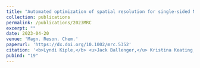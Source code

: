 ```yaml
---
title: "Automated optimization of spatial resolution for single-sided NMR"
collection: publications
permalink: /publications/2023MRC
excerpt: ""
date: 2023-04-20
venue: 'Magn. Reson. Chem.'
paperurl: 'https://dx.doi.org/10.1002/mrc.5352'
citation: '<b>Lyndi Kiple,</b> <u>Jack Ballenger,</u> Kristina Keating, Anagi Balachandra, Tyler Meldrum. <i>Magn. Reson. Chem.</i> <b>2023.</b> <i>in press</i>.'
pubind: "19"
---
```


